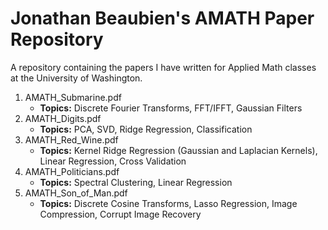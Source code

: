 # Jonathan Beaubien's AMATH Paper Repository
A repository containing the papers I have written for Applied Math classes at the University of Washington.
1. AMATH_Submarine.pdf
    - **Topics:** Discrete Fourier Transforms, FFT/IFFT, Gaussian Filters
2. AMATH_Digits.pdf
    - **Topics:** PCA, SVD, Ridge Regression, Classification
3. AMATH_Red_Wine.pdf
    - **Topics:** Kernel Ridge Regression (Gaussian and Laplacian Kernels), Linear Regression, Cross Validation
4. AMATH_Politicians.pdf
    - **Topics:** Spectral Clustering, Linear Regression
5. AMATH_Son_of_Man.pdf
    - **Topics:** Discrete Cosine Transforms, Lasso Regression, Image Compression, Corrupt Image Recovery
